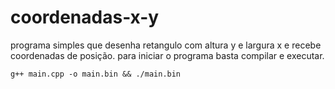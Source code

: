 # coordenadas-x-y

programa simples que desenha retangulo com altura y e largura x e recebe coordenadas de posição.
para iniciar o programa basta compilar e executar.

```shell
g++ main.cpp -o main.bin && ./main.bin

```
